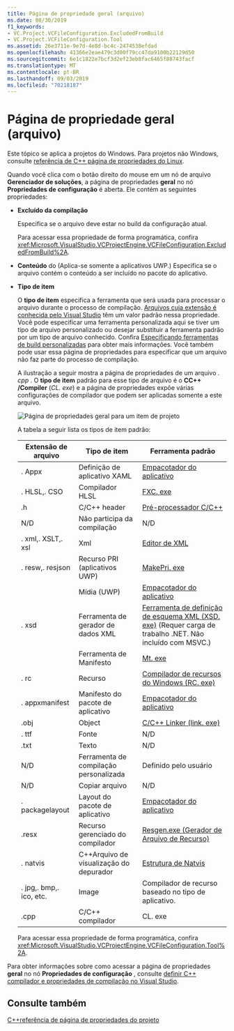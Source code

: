 ```yaml
---
title: Página de propriedade geral (arquivo)
ms.date: 08/30/2019
f1_keywords:
- VC.Project.VCFileConfiguration.ExcludedFromBuild
- VC.Project.VCFileConfiguration.Tool
ms.assetid: 26e3711e-9e7d-4e8d-bc4c-2474538efdad
ms.openlocfilehash: 41366e2eae479c3d00f79cc47da9100b22129d50
ms.sourcegitcommit: 6e1c1822e7bcf3d2ef23eb8fac6465f88743facf
ms.translationtype: MT
ms.contentlocale: pt-BR
ms.lasthandoff: 09/03/2019
ms.locfileid: "70218187"
---
```

# <a name="general-property-page-file"></a>Página de propriedade geral (arquivo)

Este tópico se aplica a projetos do Windows. Para projetos não Windows, consulte [referência de C++ página de propriedades do Linux](../../linux/prop-pages-linux.md).

Quando você clica com o botão direito do mouse em um nó de arquivo **Gerenciador de soluções**, a página de propriedades **geral** no nó **Propriedades de configuração** é aberta. Ele contém as seguintes propriedades:

- **Excluído da compilação**

   Especifica se o arquivo deve estar no build da configuração atual.

   Para acessar essa propriedade de forma programática, confira <xref:Microsoft.VisualStudio.VCProjectEngine.VCFileConfiguration.ExcludedFromBuild%2A>.

- **Conteúdo** do (Aplica-se somente a aplicativos UWP.) Especifica se o arquivo contém o conteúdo a ser incluído no pacote do aplicativo.

- **Tipo de item**

   O **tipo de item** especifica a ferramenta que será usada para processar o arquivo durante o processo de compilação. [Arquivos cuja extensão é conhecida pelo Visual Studio](/visualstudio/extensibility/visual-cpp-project-extensibility?view=vs-2019#project-items) têm um valor padrão nessa propriedade. Você pode especificar uma ferramenta personalizada aqui se tiver um tipo de arquivo personalizado ou desejar substituir a ferramenta padrão por um tipo de arquivo conhecido. Confira [Especificando ferramentas de build personalizadas](../specifying-custom-build-tools.md) para obter mais informações. Você também pode usar essa página de propriedades para especificar que um arquivo não faz parte do processo de compilação.

   A ilustração a seguir mostra a página de propriedades de um arquivo *. cpp* . O **tipo de item** padrão para esse tipo de arquivo é o **CC++ /Compiler** (*CL. exe*) e a página de propriedades expõe várias configurações de compilador que podem ser aplicadas somente a este arquivo.

   ![Página de propriedades geral para um item de projeto](media/file-general-item-type.png "Opções de tipo de item")

    A tabela a seguir lista os tipos de item padrão:

    |Extensão de arquivo|Tipo de item|Ferramenta padrão|
    |-|-|-|
    |. Appx|Definição de aplicativo XAML|[Empacotador do aplicativo](/windows/win32/appxpkg/make-appx-package--makeappx-exe-)|
    |. HLSL,. CSO|Compilador HLSL|[FXC. exe](/windows/win32/direct3dtools/fxc)|
    |.h|C/C++ header|[Pré-processador C/C++](../../preprocessor/c-cpp-preprocessor-reference.md)|
    |N/D|Não participa da compilação|N/D|
    |. xml,. XSLT,. xsl|Xml|[Editor de XML](/visualstudio/xml-tools/xml-editor)|
    |. resw,. resjson|Recurso PRI (aplicativos UWP)|[MakePri. exe](/windows/uwp/app-resources/compile-resources-manually-with-makepri)|
    ||Mídia (UWP)|[Empacotador do aplicativo](/windows/win32/appxpkg/make-appx-package--makeappx-exe-)|
    |. xsd|Ferramenta de gerador de dados XML|[Ferramenta de definição de esquema XML (XSD. exe)](/dotnet/standard/serialization/xml-schema-definition-tool-xsd-exe) (Requer carga de trabalho .NET. Não incluído com MSVC.)|
    ||Ferramenta de Manifesto|[Mt. exe](/windows/win32/sbscs/mt-exe)|
    |. rc|Recurso|[Compilador de recursos do Windows (RC. exe)](/windows/win32/menurc/resource-compiler)|
    |. appxmanifest|Manifesto do pacote de aplicativo|[Empacotador do aplicativo](/windows/win32/appxpkg/make-appx-package--makeappx-exe-)|
    |.obj|Object|[C/C++ Linker (link. exe)](cl-invokes-the-linker.md)|
    |. ttf|Fonte|N/D|
    |.txt|Texto|N/D|
    |N/D|Ferramenta de compilação personalizada|Definido pelo usuário|
    |N/D|Copiar arquivo|N/D|
    |. packagelayout|Layout do pacote de aplicativo|[Empacotador do aplicativo](/windows/win32/appxpkg/make-appx-package--makeappx-exe-)|
    |.resx|Recurso gerenciado do compilador|[Resgen.exe (Gerador de Arquivo de Recurso)](/dotnet/framework/tools/resgen-exe-resource-file-generator)|
    |. natvis|C++Arquivo de visualização do depurador|[Estrutura de Natvis](/visualstudio/debugger/create-custom-views-of-native-objects)|
    |. jpg,. bmp,. ico, etc.|Image|Compilador de recurso baseado no tipo de aplicativo.|
    |.cpp|C/C++ compilador|CL. exe|

   Para acessar essa propriedade de forma programática, confira <xref:Microsoft.VisualStudio.VCProjectEngine.VCFileConfiguration.Tool%2A>.

Para obter informações sobre como acessar a página de propriedades **geral** no nó **Propriedades de configuração** , consulte [definir C++ compilador e propriedades de compilação no Visual Studio](../working-with-project-properties.md).

## <a name="see-also"></a>Consulte também

[C++referência de página de propriedades do projeto](property-pages-visual-cpp.md)
